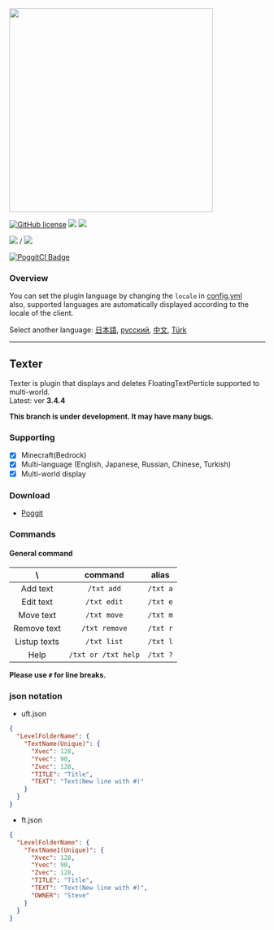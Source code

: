 <img src="/assets/Texter.png" width="400px">  

[![GitHub license](https://img.shields.io/badge/license-UIUC/NCSA-blue.svg)](https://github.com/fuyutsuki/Texter/blob/master/LICENSE)
[![](https://poggit.pmmp.io/shield.state/Texter)](https://poggit.pmmp.io/p/Texter)
[![](https://poggit.pmmp.io/shield.api/Texter)](https://poggit.pmmp.io/p/Texter)  

[![](https://poggit.pmmp.io/shield.dl/Texter)](https://poggit.pmmp.io/p/Texter) / [![](https://poggit.pmmp.io/shield.dl.total/Texter)](https://poggit.pmmp.io/p/Texter)

[![PoggitCI Badge](https://poggit.pmmp.io/ci.badge/fuyutsuki/Texter/Texter)](https://poggit.pmmp.io/ci/fuyutsuki/Texter/Texter)

### Overview

You can set the plugin language by changing the `locale` in [config.yml](/resources/config.yml)  
also, supported languages are automatically displayed according to the locale of the client.

Select another language:
[日本語](./.github/readme/ja_jp.md),
[русский](./.github/readme/ru_ru.md),
[中文](./.github/readme/zh_cn.md),
[Türk](./.github/readme/tr_tr.md)

***

## Texter

Texter is plugin that displays and deletes FloatingTextPerticle supported to multi-world.  
Latest: ver **3.4.4**  

**This branch is under development. It may have many bugs.**  

### Supporting

- [x] Minecraft(Bedrock)
- [x] Multi-language (English, Japanese, Russian, Chinese, Turkish)
- [x] Multi-world display

### Download

* [Poggit](https://poggit.pmmp.io/p/Texter)

### Commands

#### General command

| \ |command|alias|
|:--:|:--:|:--:|
|Add text|`/txt add`|`/txt a`|
|Edit text|`/txt edit`|`/txt e`|
|Move text|`/txt move`|`/txt m`|
|Remove text|`/txt remove`|`/txt r`|
|Listup texts|`/txt list`|`/txt l`|
|Help|`/txt or /txt help`|`/txt ?`|

**Please use `#` for line breaks.**

### json notation

- uft.json
```json
{
  "LevelFolderName": {
    "TextName(Unique)": {
      "Xvec": 128,
      "Yvec": 90,
      "Zvec": 128,
      "TITLE": "Title",
      "TEXT": "Text(New line with #)"
    }
  }
}
```

- ft.json
```json
{
  "LevelFolderName": {
    "TextName1(Unique)": {
      "Xvec": 128,
      "Yvec": 90,
      "Zvec": 128,
      "TITLE": "Title",
      "TEXT": "Text(New line with #)",
      "OWNER": "Steve"
    }
  }
}
```